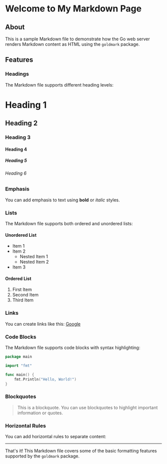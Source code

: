 # Welcome to My Markdown Page

## About

This is a sample Markdown file to demonstrate how the Go web server renders
Markdown content as HTML using the `goldmark` package.

## Features

### Headings

The Markdown file supports different heading levels:

# Heading 1

## Heading 2

### Heading 3

#### Heading 4

##### Heading 5

###### Heading 6

### Emphasis

You can add emphasis to text using **bold** or _italic_ styles.

### Lists

The Markdown file supports both ordered and unordered lists:

#### Unordered List

- Item 1
- Item 2
  - Nested Item 1
  - Nested Item 2
- Item 3

#### Ordered List

1. First Item
1. Second Item
1. Third Item

### Links

You can create links like this: [Google](https://www.google.com)

### Code Blocks

The Markdown file supports code blocks with syntax highlighting:

```go
package main

import "fmt"

func main() {
    fmt.Println("Hello, World!")
}
```

### Blockquotes

> This is a blockquote. You can use blockquotes to highlight important
> information or quotes.

### Horizontal Rules

You can add horizontal rules to separate content:

______________________________________________________________________

That's it! This Markdown file covers some of the basic formatting features
supported by the `goldmark` package.
